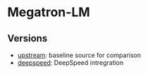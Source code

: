 # Megatron-LM

## Versions
* [upstream](megatron-upstream): baseline source for comparison
* [deepspeed](megatron-deepspeed): DeepSpeed intregration

